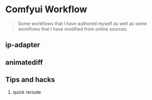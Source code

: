 # Comfyui Workflow

> Some workflows that I have authored myself as well as some workflows that I have modified from online sources.



## ip-adapter

## animatediff


## Tips and hacks

1. quick reroute
